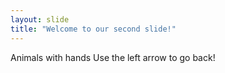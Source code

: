 ```yaml
---
layout: slide
title: "Welcome to our second slide!"
---
```

Animals with hands
Use the left arrow to go back!
